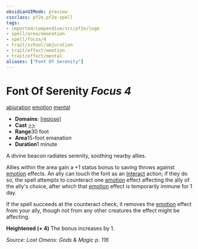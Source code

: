 ```yaml
---
obsidianUIMode: preview
cssclass: pf2e,pf2e-spell
tags:
- imported/compendium/src/pf2e/logm
- spell/area/emanation
- spell/focus/4
- trait/school/abjuration
- trait/effect/emotion
- trait/effect/mental
aliases: ["Font Of Serenity"]
---
```

# Font Of Serenity *Focus 4*   
[abjuration](abjuration.md)  [emotion](emotion.md)  [mental](mental.md)  

- **Domains**: [[repose](../setting/domains.md#Repose)]
- **Cast** [>>](chapter-9-playing-the-game.md#Actions "Two-Action") 
- **Range**30 foot
- **Area**15-foot emanation
- **Duration**1 minute

A divine beacon radiates serenity, soothing nearby allies.

Allies within the area gain a +1 status bonus to saving throws against [emotion](emotion.md) effects. An ally can touch the font as an [Interact](interact.md) action; if they do so, the spell attempts to counteract one [emotion](emotion.md) effect affecting the ally of the ally's choice, after which that [emotion](emotion.md) effect is temporarily immune for 1 day.

If the spell succeeds at the counteract check, it removes the [emotion](emotion.md) effect from your ally, though not from any other creatures the effect might be affecting.

**Heightened (+ 4)** The bonus increases by 1.

*Source: Lost Omens: Gods & Magic p. 116*